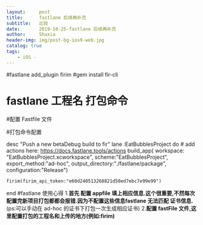```yaml
---
layout:     post
title:      fastlane 后续再补充
subtitle:   比较
date:       2019-10-25-fastlane 后续再补充
author:     Shuxia
header-img: img/post-bg-ios9-web.jpg
catalog: true
tags:
    - iOS -
---
```

#fastlane add_plugin firim
#gem install fir-cli

# fastlane 工程名 打包命令
#配置 Fastfile 文件

#打包命令配置

 desc "Push a new betaDebug build to fir"
  lane :EatBubblesProject do
    # add actions here: https://docs.fastlane.tools/actions
    build_app(
            workspace: "EatBubblesProject.xcworkspace",
            scheme:"EatBubblesProject",
            export_method:"ad-hoc",
            output_directory:"./fastlane/package",
            configuration:"Release")

    firim(firim_api_token:"e60d240513268821d50ed7ebc7e99e99")
  end
#fastlane 使用心得
1.**首先 配置 appfile 填上相应信息.这个很重要,不然每次配置完新项目打包都都会报错.因为不配置这些信息fastlane 无法匹配 证书信息.**(ps:可以手动在 ad-hoc 的证书下打包一次生成相应证书)
2.**配置 fastFile 文件,这里配置打包的工程名和上传的地方(例如:firim)**
